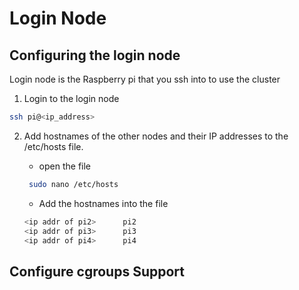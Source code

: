 

# Login Node

## Configuring the login node
Login node is the Raspberry pi that you ssh into to use the cluster

1. Login to the login node
```bash
ssh pi@<ip_address>
```
2. Add hostnames of the other nodes and their IP addresses to the /etc/hosts file. 

   - open the file
   ```bash
    sudo nano /etc/hosts
    ```
   - Add the hostnames into the file
    ```bash
    <ip addr of pi2>      pi2
    <ip addr of pi3>      pi3
    <ip addr of pi4>      pi4

    ```

## Configure cgroups Support

